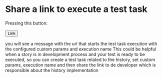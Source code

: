 Share a link to execute a test task
==============

Pressing this button:

<form>
<button type="button" class="btn btn-default" aria-label="Left Align" ><span class="glyphicon glyphicon-star" aria-hidden="true">Link</span></button>
</form>

you will see a message with the url that starts the test task execution with the configured custom params and execution name
This could be helpful when a story is in development process and your test is ready to be executed, so you can create a test task related to the history,
set custom params, execution name and then share the link to de developer which is responsible about the history implementation